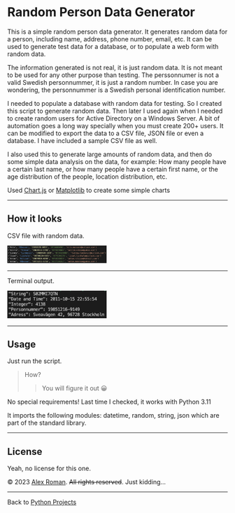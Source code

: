 # Random Person Data Generator

This is a simple random person data generator. It generates random data for a person, including name, address, phone number, email, etc. It can be used to generate test data for a database, or to populate a web form with random data.

The information generated is not real, it is just random data. It is not meant to be used for any other purpose than testing. The perssonnumer is not a valid Swedish personnummer, it is just a random number. In case you are wondering, the personnummer is a Swedish personal identification number.

I needed to populate a database with random data for testing. So I created this script to generate random data. Then later I used again when I needed to create random users for Active Directory on a Windows Server. A bit of automation goes a long way specially when you must create 200+ users. It can be modified to export the data to a CSV file, JSON file or even a database. I have included a sample CSV file as well.

I also used this to generate large amounts of random data, and then do some simple data analysis on the data, for example: How many people have a certain last name, or how many people have a certain first name, or the age distribution of the people, location distribution, etc.

Used [Chart.js](https://www.chartjs.org/) or [Matplotlib](https://matplotlib.org/) to create some simple charts

---

## How it looks

CSV file with random data.

<img src="img/random.png" alt="Random Person Data Generator" width=45%/>

---

Terminal output.

<img src="img/terminal_random.png" alt="Random Person Data Generator" width=45%/>

---

## Usage

Just run the script.
>How?
>>You will figure it out 😀

No special requirements! Last time I checked, it works with Python 3.11

It imports the following modules: datetime, random, string, json which are part of the standard library.

---

## License

Yeah, no license for this one.

&copy; 2023 [Alex Roman](https://github.com/AlexRoman777). ~~All rights reserved~~. Just kidding...

---

Back to [Python Projects](/README.md)
